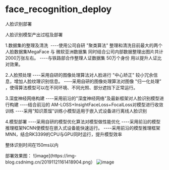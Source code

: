 # face_recognition_deploy
人脸识别部署


人脸识别模型产出过程及部署

1.数据集的整理及清洗 
----使用公司自研 "聚类算法" 整理和清洗目前最大的两个人脸数据集MegaFace 与 微软亚洲数据集 同时结合公司内部数据整理出图片共计2000万张左右。
----与铁路部合作整理人证数据集 50万个身份 用以提升人证比对效果。

2.人脸预处理
----采用自研的图像处理算法对人脸进行 "中心矫正" 较小冗余信息，增加人脸纹理识别信息。
----采用自研的图像处理算法对图像 "归一化处理” ，使得算法模型可以在不同环境、不同光照、部分遮挡下正常运行。

3.深度神经网络构建
----采用前沿的"深度神经网络"及最新框架对人脸识别模型进行构建
----结合前沿的 AM-LOSS+InsightFaceLoss+FocalLoss对模型进行收敛训练
----采用"知识蒸馏"训练小模型适用于嵌入式设备进行离线人脸识别


4.模型部署
----采用自研的模型优化算法对模型做性能优化
----采用前沿的模型推理框架NCNN使模型在嵌入式设备能快速运行。
----采用前沿的模型推理框架MNN，结合RK3399的CPU与GPU同时运行，提升模型效率

整体识别时间在150ms以内

部署效果图： 
![image](https:\/\/img-blog.csdnimg.cn\/20191121161418904.png）
![image](https://img-blog.csdnimg.cn//20191121161048739.png)
